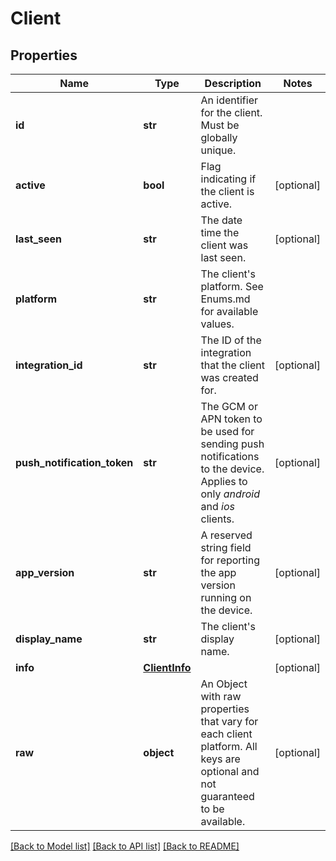 # Client

## Properties
Name | Type | Description | Notes
------------ | ------------- | ------------- | -------------
**id** | **str** | An identifier for the client. Must be globally unique. | 
**active** | **bool** | Flag indicating if the client is active. | [optional] 
**last_seen** | **str** | The date time the client was last seen. | [optional] 
**platform** | **str** | The client&#39;s platform. See Enums.md for available values. | 
**integration_id** | **str** | The ID of the integration that the client was created for. | [optional] 
**push_notification_token** | **str** | The GCM or APN token to be used for sending push notifications to the device. Applies to only *android* and *ios* clients.  | [optional] 
**app_version** | **str** | A reserved string field for reporting the app version running on the device. | [optional] 
**display_name** | **str** | The client&#39;s display name. | [optional] 
**info** | [**ClientInfo**](ClientInfo.md) |  | [optional] 
**raw** | **object** | An Object with raw properties that vary for each client platform. All keys are optional and not guaranteed to be available. | [optional] 

[[Back to Model list]](../README.md#documentation-for-models) [[Back to API list]](../README.md#documentation-for-api-endpoints) [[Back to README]](../README.md)


